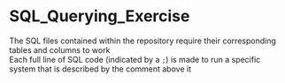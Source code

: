 # SQL_Querying_Exercise
The SQL files contained within the repository require their corresponding tables and columns to work  
Each full line of SQL code (indicated by a `;`) is made to run a specific system that is described by the comment above it
